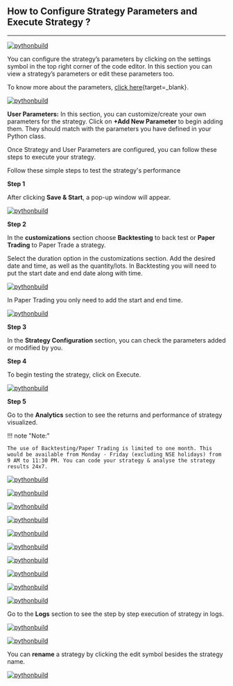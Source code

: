 ## How to Configure Strategy Parameters and Execute Strategy ?

---

[![pythonbuild](imgs_v2/python_build_new_strategy_parameters.png "Click to Enlarge or Ctrl+Click to open in a new Tab")](imgs_v2/python_build_new_strategy_parameters.png)

You can configure the strategy’s parameters by clicking on the settings symbol in the top right corner of the code editor. In this section you can view a strategy’s parameters or edit these parameters too.

To know more about the parameters, [click here](https://help.algobulls.com/member/tweak.html){target=_blank}.

[![pythonbuild](imgs_v2/python_build_edit_configuration.png "Click to Enlarge or Ctrl+Click to open in a new Tab")](imgs_v2/python_build_edit_configuration.png)

**User Parameters:** In this section, you can customize/create your own parameters for the strategy. Click on **+Add New Parameter** to begin adding them. They should match with the parameters you have defined in your Python class.

Once Strategy and User Parameters are configured, you can follow these steps to execute your strategy.

Follow these simple steps to test the strategy's performance

**Step 1**

After clicking **Save & Start**, a pop-up window will appear.

[![pythonbuild](imgs_v2/python_build_save_and_start.png "Click to Enlarge or Ctrl+Click to open in a new Tab")](imgs_v2/python_build_save_and_start.png)

**Step 2**

In the **customizations** section choose **Backtesting** to back test or **Paper Trading** to Paper Trade a strategy.

Select the duration option in the customizations section. Add the desired date and time, as well as the quantity/lots. In Backtesting you will need to put the start date and end date along with time.

[![pythonbuild](imgs_v2/python_build_backtesting.png "Click to Enlarge or Ctrl+Click to open in a new Tab")](imgs_v2/python_build_backtesting.png)

In Paper Trading you only need to add the start and end time.

[![pythonbuild](imgs_v2/python_build_papertesting.png "Click to Enlarge or Ctrl+Click to open in a new Tab")](imgs_v2/python_build_papertesting.png)

[//]: # (**Step 3**)

[//]: # (Once you scroll below, you will see the P&L tracker. Switch the P&L tracker ON and enter your desired profit and risk appetite. To keep things simple, you can also leave it turned off.)

[//]: # ([![pythonbuild]&#40;imgs/python_build_pnl.png "Click to Enlarge or Ctrl+Click to open in a new Tab"&#41;]&#40;imgs_v2/python_build_pnl.png&#41;)

**Step 3**

In the **Strategy Configuration** section, you can check the parameters added or modified by you.
 
**Step 4**

To begin testing the strategy, click on Execute.

[![pythonbuild](imgs_v2/python_build_terms_check.png "Click to Enlarge or Ctrl+Click to open in a new Tab")](imgs_v2/python_build_terms_check.png)

**Step 5**

Go to the **Analytics** section to see the returns and performance of strategy visualized.

!!! note "Note:" 

    The use of Backtesting/Paper Trading is limited to one month. This would be available from Monday - Friday (excluding NSE holidays) from 9 AM to 11:30 PM. You can code your strategy & analyse the strategy results 24x7.

[![pythonbuild](imgs_v2/python_build_results.png "Click to Enlarge or Ctrl+Click to open in a new Tab")](imgs_v2/python_build_results.png)

[![pythonbuild](imgs_v2/python_build_stats.png "Click to Enlarge or Ctrl+Click to open in a new Tab")](imgs_v2/python_build_stats.png)

[![pythonbuild](imgs_v2/python_build_cummulative_return_plot.png "Click to Enlarge or Ctrl+Click to open in a new Tab")](imgs_v2/python_build_cummulative_return_plot.png)

[![pythonbuild](imgs_v2/python_build_pnl_bar_chart.png "Click to Enlarge or Ctrl+Click to open in a new Tab")](imgs_v2/python_build_pnl_bar_chart.png)

[![pythonbuild](imgs_v2/python_build_eoy_monthly_returns_histogram.png "Click to Enlarge or Ctrl+Click to open in a new Tab")](imgs_v2/python_build_eoy_monthly_returns_histogram.png)

[![pythonbuild](imgs_v2/python_build_monthly_returns_heatmap.png "Click to Enlarge or Ctrl+Click to open in a new Tab")](imgs_v2/python_build_monthly_returns_heatmap.png)

[![pythonbuild](imgs_v2/python_build_daily_returns.png "Click to Enlarge or Ctrl+Click to open in a new Tab")](imgs_v2/python_build_daily_returns.png)

[![pythonbuild](imgs_v2/python_build_underwater_drawdown.png "Click to Enlarge or Ctrl+Click to open in a new Tab")](imgs_v2/python_build_daily_returns.png)

[![pythonbuild](imgs_v2/python_build_roi_volume_trades_heatmap.png "Click to Enlarge or Ctrl+Click to open in a new Tab")](imgs_v2/python_build_roi_volume_trades_heatmap.png)

[![pythonbuild](imgs_v2/pnl_history.png "Click to Enlarge or Ctrl+Click to open in a new Tab")](imgs_v2/pnl_history.png)

Go to the **Logs** section to see the step by step execution of strategy in logs.

[![pythonbuild](imgs_v2/python_build_user_logs.png "Click to Enlarge or Ctrl+Click to open in a new Tab")](imgs_v2/python_build_user_logs.png)

[![pythonbuild](imgs_v2/python_build_order_history.png "Click to Enlarge or Ctrl+Click to open in a new Tab")](imgs_v2/python_build_order_history.png)

You can **rename** a strategy by clicking the edit symbol besides the strategy name.

[![pythonbuild](imgs_v2/python_build_strategy_rename.png "Click to Enlarge or Ctrl+Click to open in a new Tab")](imgs_v2/python_build_strategy_rename.png)

[//]: # (!!! note "Note:" )

[//]: # (    The Analytics & Graph sections are only visible to premium plan users. If you are using a free plan, switch to a [premium developer plan now]&#40;https://app.algobulls.com/wallet/checkout?packageType=PackageCombo&plan=5&type=buy-new-plan&#41;.)
